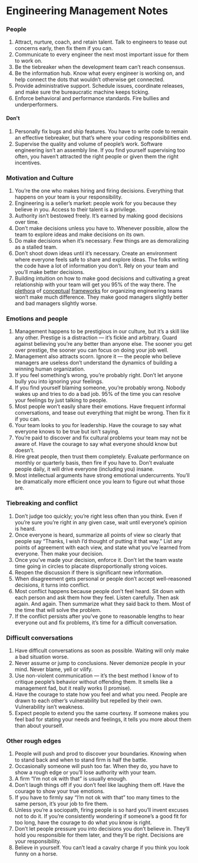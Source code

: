 # Engineering Management Notes

### People
1. Attract, nurture, coach, and retain talent. Talk to engineers to tease out concerns early, then fix them if you can.
2. Communicate to every engineer the next most important issue for them to work on.
3. Be the tiebreaker when the development team can’t reach consensus.
4. Be the information hub. Know what every engineer is working on, and help connect the dots that wouldn’t otherwise get connected.
5. Provide administrative support. Schedule issues, coordinate releases, and make sure the bureaucratic machine keeps ticking.
6. Enforce behavioral and performance standards. Fire bullies and underperformers.

#### Don't
1. Personally fix bugs and ship features. You have to write code to remain an effective tiebreaker, but that’s where your coding responsibilities end.
2. Supervise the quality and volume of people’s work. Software engineering isn’t an assembly line. If you find yourself supervising too often, you haven’t attracted the right people or given them the right incentives.

### Motivation and Culture
1. You’re the one who makes hiring and firing decisions. Everything that happens on your team is your responsibility.
2. Engineering is a seller’s market: people work for you because they believe in you. Access to their talent is a privilege.
3. Authority isn’t bestowed freely. It’s earned by making good decisions over time.
4. Don’t make decisions unless you have to. Whenever possible, allow the team to explore ideas and make decisions on its own.
5. Do make decisions when it’s necessary. Few things are as demoralizing as a stalled team.
6. Don’t shoot down ideas until it’s necessary. Create an environment where everyone feels safe to share and explore ideas. The folks writing the code have a lot of information you don’t. Rely on your team and you’ll make better decisions.
7. Building intuition on how to make good decisions and cultivating a great relationship with your team will get you 95% of the way there.
  The [plethora](http://randsinrepose.com/archives/the-update-the-vent-and-the-disaster/) of [conceptual](https://en.wikipedia.org/wiki/OKR) [frameworks](https://en.wikipedia.org/wiki/Kanban) for organizing engineering teams won’t make much difference. They make good managers slightly better and bad managers slightly worse.
  
### Emotions and people

1. Management happens to be prestigious in our culture, but it’s a skill like any other. Prestige is a distraction — it’s fickle and arbitrary. Guard against believing you’re any better than anyone else. The sooner you get over prestige, the sooner you can focus on doing your job well.
2. Management also attracts scorn. Ignore it — the people who believe managers are useless don’t understand the dynamics of building a winning human organization.
3. If you feel something’s wrong, you’re probably right. Don’t let anyone bully you into ignoring your feelings.
4. If you find yourself blaming someone, you’re probably wrong. Nobody wakes up and tries to do a bad job. 95% of the time you can resolve your feelings by just talking to people.
5. Most people won’t easily share their emotions. Have frequent informal conversations, and tease out everything that might be wrong. Then fix it if you can.
6. Your team looks to you for leadership. Have the courage to say what everyone knows to be true but isn’t saying.
7. You’re paid to discover and fix cultural problems your team may not be aware of. Have the courage to say what everyone should know but doesn’t.
8. Hire great people, then trust them completely. Evaluate performance on monthly or quarterly basis, then fire if you have to. Don’t evaluate people daily, it will drive everyone (including you) insane.
9. Most intellectual arguments have strong emotional undercurrents. You’ll be dramatically more efficient once you learn to figure out what those are.

### Tiebreaking and conflict

1. Don’t judge too quickly; you’re right less often than you think. Even if you’re sure you’re right in any given case, wait until everyone’s opinion is heard.
2. Once everyone is heard, summarize all points of view so clearly that people say “Thanks, I wish I’d thought of putting it that way.” List any points of agreement with each view, and state what you’ve learned from everyone. Then make your decision.
3. Once you’ve made your decision, enforce it. Don’t let the team waste time going in circles to placate disproportionally strong voices.
4. Reopen the discussion if there is significant new information.
5. When disagreement gets personal or people don’t accept well-reasoned decisions, it turns into conflict.
6. Most conflict happens because people don’t feel heard. Sit down with each person and ask them how they feel. Listen carefully. Then ask again. And again. Then summarize what they said back to them. Most of the time that will solve the problem.
7. If the conflict persists after you’ve gone to reasonable lengths to hear everyone out and fix problems, it’s time for a difficult conversation.

### Difficult conversations

1. Have difficult conversations as soon as possible. Waiting will only make a bad situation worse.
2. Never assume or jump to conclusions. Never demonize people in your mind. Never blame, yell or vilify.
3. Use non-violent communication — it’s the best method I know of to critique people’s behavior without offending them. It smells like a management fad, but it really works (I promise).
4. Have the courage to state how you feel and what you need. People are drawn to each other’s vulnerability but repelled by their own. Vulnerability isn’t weakness.
5. Expect people to extend you the same courtesy. If someone makes you feel bad for stating your needs and feelings, it tells you more about them than about yourself.

### Other rough edges

1. People will push and prod to discover your boundaries. Knowing when to stand back and when to stand firm is half the battle.
2. Occasionally someone will push too far. When they do, you have to show a rough edge or you’ll lose authority with your team.
3. A firm “I’m not ok with that” is usually enough.
4. Don’t laugh things off if you don’t feel like laughing them off. Have the courage to show your true emotions.
5. If you have to firmly say “I’m not ok with that” too many times to the same person, it’s your job to fire them.
6. Unless you’re a sociopath, firing people is so hard you’ll invent excuses not to do it. If you’re consistently wondering if someone’s a good fit for too long, have the courage to do what you know is right.
7. Don’t let people pressure you into decisions you don’t believe in. They’ll hold you responsible for them later, and they’ll be right. Decisions are your responsibility.
8. Believe in yourself. You can’t lead a cavalry charge if you think you look funny on a horse.

